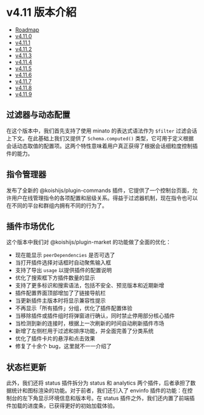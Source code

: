 # v4.11 版本介紹

- [Roadmap](https://github.com/koishijs/koishi/issues/892)
- [v4.11.0](https://github.com/koishijs/koishi/releases/tag/4.11.0)
- [v4.11.1](https://github.com/koishijs/koishi/releases/tag/4.11.1)
- [v4.11.2](https://github.com/koishijs/koishi/releases/tag/4.11.2)
- [v4.11.3](https://github.com/koishijs/koishi/releases/tag/4.11.3)
- [v4.11.4](https://github.com/koishijs/koishi/releases/tag/4.11.4)
- [v4.11.5](https://github.com/koishijs/koishi/releases/tag/4.11.5)
- [v4.11.6](https://github.com/koishijs/koishi/releases/tag/4.11.6)
- [v4.11.7](https://github.com/koishijs/koishi/releases/tag/4.11.7)
- [v4.11.8](https://github.com/koishijs/koishi/releases/tag/4.11.8)
- [v4.11.9](https://github.com/koishijs/koishi/releases/tag/4.11.9)

## 过滤器与动态配置

在这个版本中，我们首先支持了使用 minato 的表达式语法作为 `$filter` 过滤会话上下文。在此基础上我们又提供了 `Schema.computed()` 类型，它可用于定义根据会话动态取值的配置项。这两个特性意味着用户真正获得了根据会话细粒度控制插件的能力。

## 指令管理器

发布了全新的 @koishijs/plugin-commands 插件，它提供了一个控制台页面，允许用户在线管理指令的各项配置和层级关系。得益于过滤器机制，现在指令也可以在不同的平台和群组内拥有不同的行为了。

## 插件市场优化

这个版本中我们对 @koishijs/plugin-market 的功能做了全面的优化：

- 现在能显示 `peerDependencies` 是否可选了
- 当打开插件选择对话框时自动聚焦输入框
- 支持了导出 `usage` 以提供插件的配置说明
- 优化了搜索框下方插件数量的显示
- 支持了更多标识和搜索语法，包括不安全、预览版本和近期新增
- 插件配置界面顶部增加了了链接导航栏
- 当更新插件主版本时将显示兼容性提示
- 不再显示「所有插件」分组，优化了插件配置体验
- 当移除插件或插件组时将弹窗进行确认，同时禁止停用部分核心插件
- 当检测到新的连接时，根据上一次刷新的时间自动刷新插件市场
- 新增了左侧栏用于过滤和排序功能，并全面完善了分类系统
- 优化了插件卡片的悬浮和点击效果
- 修复了十余个 bug，这里就不一一介绍了

## 状态栏更新

此外，我们还将 status 插件拆分为 status 和 analytics 两个插件，后者承担了数据统计和图标渲染的功能。对于前者，我们还引入了 envinfo 插件的功能：在控制台的左下角显示环境信息和版本号。在 status 插件之外，我们还内置了前端插件加载的进度条，已获得更好的初始加载体验。
